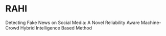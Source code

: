 # RAHI
Detecting Fake News on Social Media: A Novel Reliability Aware Machine-Crowd Hybrid Intelligence Based Method
